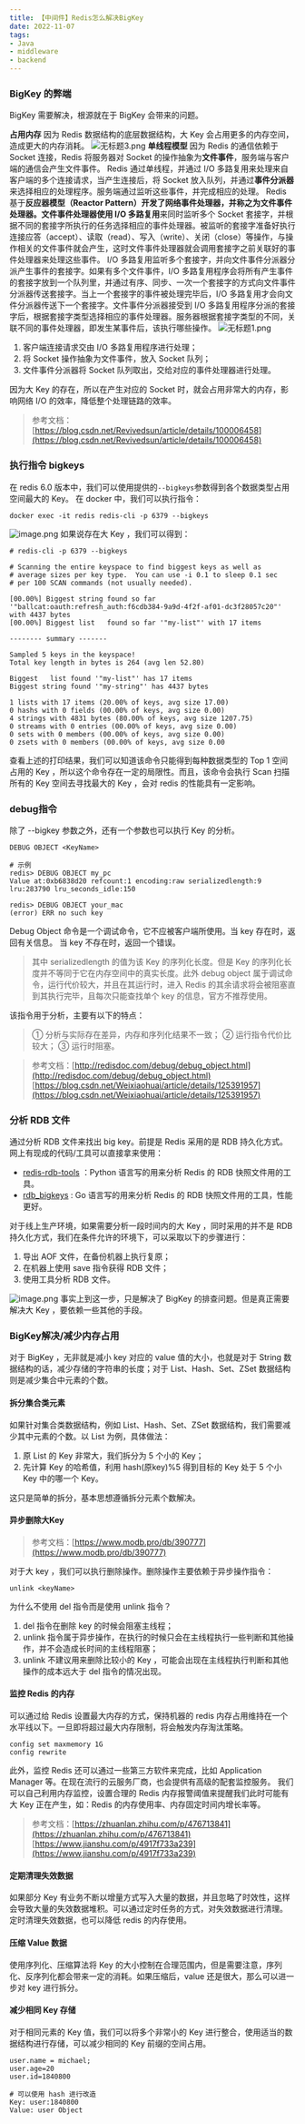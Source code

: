 ```yaml
---
title: 【中间件】Redis怎么解决BigKey
date: 2022-11-07
tags:
- Java
- middleware
- backend
---
```


### BigKey 的弊端

BigKey 需要解决，根源就在于 BigKey 会带来的问题。

**占用内存**
因为 Redis 数据结构的底层数据结构，大 Key 会占用更多的内存空间，造成更大的内存消耗。
![无标题3.png](https://img-blog.csdnimg.cn/img_convert/cab054adb3a10d9cf3d64b2c95732709.png)
**单线程模型**
因为 Redis 的通信依赖于 Socket 连接，Redis 将服务器对 Socket 的操作抽象为**文件事件**，服务端与客户端的通信会产生文件事件。
Redis 通过单线程，并通过 I/O 多路复用来处理来自客户端的多个连接请求，当产生连接后，将 Socket 放入队列，并通过**事件分派器**来选择相应的处理程序。服务端通过监听这些事件，并完成相应的处理。
Redis 基于**反应器模型（Reactor Pattern）**开发了网络事件处理器，并称之为文件事件处理器。文件事件处理器使用** I/O 多路复用**来同时监听多个 Socket 套接字，并根据不同的套接字所执行的任务选择相应的事件处理器。被监听的套接字准备好执行连接应答（accept）、读取（read）、写入（write）、关闭（close）等操作，与操作相关的文件事件就会产生，这时文件事件处理器就会调用套接字之前关联好的事件处理器来处理这些事件。
I/O 多路复用监听多个套接字，并向文件事件分派器分派产生事件的套接字。如果有多个文件事件，I/O 多路复用程序会将所有产生事件的套接字放到一个队列里，并通过有序、同步、一次一个套接字的方式向文件事件分派器传送套接字。当上一个套接字的事件被处理完毕后，I/O 多路复用才会向文件分派器传送下一个套接字。文件事件分派器接受到 I/O 多路复用程序分派的套接字后，根据套接字类型选择相应的事件处理器。服务器根据套接字类型的不同，关联不同的事件处理器，即发生某事件后，该执行哪些操作。
![无标题1.png](https://img-blog.csdnimg.cn/img_convert/1af9b1882621a77b03b35d2c64a0bfa1.png)

1. 客户端连接请求交由 I/O 多路复用程序进行处理；
2. 将 Socket 操作抽象为文件事件，放入 Socket 队列；
3. 文件事件分派器将 Socket 队列取出，交给对应的事件处理器进行处理。

因为大 Key 的存在，所以在产生对应的 Socket 时，就会占用非常大的内存，影响网络 I/O 的效率，降低整个处理链路的效率。

> 参考文档：[https://blog.csdn.net/Revivedsun/article/details/100006458](https://blog.csdn.net/Revivedsun/article/details/100006458)

### 执行指令 bigkeys

在 redis 6.0 版本中，我们可以使用提供的`--bigkeys`参数得到各个数据类型占用空间最大的 Key。
在 docker 中，我们可以执行指令：

```shell
docker exec -it redis redis-cli -p 6379 --bigkeys
```

![image.png](https://img-blog.csdnimg.cn/img_convert/52d86e94c40456b6b903184b9352252f.png)
如果说存在大 Key ，我们可以得到：

```shell
# redis-cli -p 6379 --bigkeys

# Scanning the entire keyspace to find biggest keys as well as
# average sizes per key type.  You can use -i 0.1 to sleep 0.1 sec
# per 100 SCAN commands (not usually needed).

[00.00%] Biggest string found so far '"ballcat:oauth:refresh_auth:f6cdb384-9a9d-4f2f-af01-dc3f28057c20"' with 4437 bytes
[00.00%] Biggest list   found so far '"my-list"' with 17 items

-------- summary -------

Sampled 5 keys in the keyspace!
Total key length in bytes is 264 (avg len 52.80)

Biggest   list found '"my-list"' has 17 items
Biggest string found '"my-string"' has 4437 bytes

1 lists with 17 items (20.00% of keys, avg size 17.00)
0 hashs with 0 fields (00.00% of keys, avg size 0.00)
4 strings with 4831 bytes (80.00% of keys, avg size 1207.75)
0 streams with 0 entries (00.00% of keys, avg size 0.00)
0 sets with 0 members (00.00% of keys, avg size 0.00)
0 zsets with 0 members (00.00% of keys, avg size 0.00
```

查看上述的打印结果，我们可以知道该命令只能得到每种数据类型的 Top 1 空间占用的 Key ，所以这个命令存在一定的局限性。而且，该命令会执行 Scan 扫描所有的 Key 空间去寻找最大的 Key ，会对 redis 的性能具有一定影响。

### debug指令

除了 --bigkey 参数之外，还有一个参数也可以执行 Key 的分析。

```shell
DEBUG OBJECT <KeyName>

# 示例
redis> DEBUG OBJECT my_pc
Value at:0xb6838d20 refcount:1 encoding:raw serializedlength:9 lru:283790 lru_seconds_idle:150

redis> DEBUG OBJECT your_mac
(error) ERR no such key
```

Debug Object 命令是一个调试命令，它不应被客户端所使用。当 key 存在时，返回有关信息。 当 key 不存在时，返回一个错误。

> 其中 serializedlength 的值为该 Key 的序列化长度。但是 Key 的序列化长度并不等同于它在内存空间中的真实长度。此外 debug object 属于调试命令，运行代价较大，并且在其运行时，进入 Redis 的其余请求将会被阻塞直到其执行完毕，且每次只能查找单个 key 的信息，官方不推荐使用。

该指令用于分析，主要有以下的特点：

> ① 分析与实际存在差异，内存和序列化结果不一致；
> ② 运行指令代价比较大；
> ③ 运行时阻塞。

> 参考文档：[http://redisdoc.com/debug/debug_object.html](http://redisdoc.com/debug/debug_object.html)
> [https://blog.csdn.net/Weixiaohuai/article/details/125391957](https://blog.csdn.net/Weixiaohuai/article/details/125391957)

### 分析 RDB 文件

通过分析 RDB 文件来找出 big key。前提是 Redis 采用的是 RDB 持久化方式。
网上有现成的代码/工具可以直接拿来使用：

- [redis-rdb-tools](https://github.com/sripathikrishnan/redis-rdb-tools) ：Python 语言写的用来分析 Redis 的 RDB 快照文件用的工具。
- [rdb_bigkeys](https://github.com/weiyanwei412/rdb_bigkeys) : Go 语言写的用来分析 Redis 的 RDB 快照文件用的工具，性能更好。

对于线上生产环境，如果需要分析一段时间内的大 Key ，同时采用的并不是 RDB 持久化方式，我们在条件允许的环境下，可以采取以下的步骤进行：

1. 导出 AOF 文件，在备份机器上执行复原；
2. 在机器上使用 save 指令获得 RDB 文件；
3. 使用工具分析 RDB 文件。

![image.png](https://img-blog.csdnimg.cn/img_convert/cf2aaa7d2076d83ba0e516503c872b2a.png)
事实上到这一步，只是解决了 BigKey 的排查问题。但是真正需要解决大 Key ，要依赖一些其他的手段。

### BigKey解决/减少内存占用

对于 BigKey ，无非就是减小 key 对应的 value 值的大小，也就是对于 String 数据结构的话，减少存储的字符串的长度；对于 List、Hash、Set、ZSet 数据结构则是减少集合中元素的个数。

#### 拆分集合类元素

如果针对集合类数据结构，例如 List、Hash、Set、ZSet 数据结构，我们需要减少其中元素的个数。以 List 为例，具体做法：

1. 原 List 的 Key 非常大，我们拆分为 5 个小的 Key；
2. 先计算 Key 的哈希值，利用 hash(原key)%5 得到目标的 Key 处于 5 个小 Key 中的哪一个 Key。

这只是简单的拆分，基本思想遵循拆分元素个数解决。

#### 异步删除大Key

> 参考文档：[https://www.modb.pro/db/390777](https://www.modb.pro/db/390777)

对于大 key ，我们可以执行删除操作。删除操作主要依赖于异步操作指令：

```shell
unlink <keyName>
```

为什么不使用 del 指令而是使用 unlink 指令？

1. del 指令在删除 key 的时候会阻塞主线程；
2. unlink 指令属于异步操作，在执行的时候只会在主线程执行一些判断和其他操作，并不会造成长时间的主线程阻塞；
3. unlink 不建议用来删除比较小的 Key ，可能会出现在主线程执行判断和其他操作的成本远大于 del 指令的情况出现。

#### 监控 Redis 的内存

可以通过给 Redis 设置最大内存的方式，保持机器的 redis 内存占用维持在一个水平线以下。一旦即将超过最大内存限制，将会触发内存淘汰策略。

```shell
config set maxmemory 1G
config rewrite
```

此外，监控 Redis 还可以通过一些第三方软件来完成，比如 Application Manager 等。在现在流行的云服务厂商，也会提供有高级的配套监控服务。
我们可以自己利用内存监控，设置合理的 Redis 内存报警阈值来提醒我们此时可能有大 Key 正在产生，如：Redis 的内存使用率、内存固定时间内增长率等。

> 参考文档：[https://zhuanlan.zhihu.com/p/476713841](https://zhuanlan.zhihu.com/p/476713841)
> [https://www.jianshu.com/p/4917f733a239](https://www.jianshu.com/p/4917f733a239)

#### 定期清理失效数据

如果部分 Key 有业务不断以增量方式写入大量的数据，并且忽略了时效性，这样会导致大量的失效数据堆积。可以通过定时任务的方式，对失效数据进行清理。
定时清理失效数据，也可以降低 redis 的内存使用。

#### 压缩 Value 数据

使用序列化、压缩算法将 Key 的大小控制在合理范围内，但是需要注意，序列化、反序列化都会带来一定的消耗。如果压缩后，value 还是很大，那么可以进一步对 key 进行拆分。

#### 减少相同 Key 存储

对于相同元素的 Key 值，我们可以将多个非常小的 Key 进行整合，使用适当的数据结构进行存储，可以减少相同的 Key 前缀的空间占用。

```shell
user.name = michael;
user.age=20
user.id=1840800

# 可以使用 hash 进行改造
Key: user:1840800
Value: user Object
```
